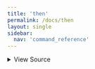 ```yaml
---
title: 'then'
permalink: /docs/then
layout: single
sidebar:
  nav: 'command_reference'
---
```




<details>
  <summary>View Source</summary>

{% highlight sh %}

# No-op
{% endhighlight %}

</details>









